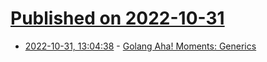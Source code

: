 # [Published on 2022-10-31](index.md)

* [2022-10-31, 13:04:38](https://lobste.rs/s/zsmepy/golang_aha_moments_generics) - [Golang Aha! Moments: Generics](https://openziti.io/golang-aha-moments-generics)

